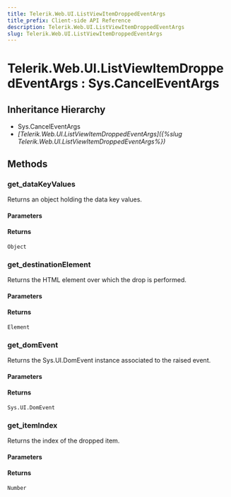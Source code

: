 ```yaml
---
title: Telerik.Web.UI.ListViewItemDroppedEventArgs
title_prefix: Client-side API Reference
description: Telerik.Web.UI.ListViewItemDroppedEventArgs
slug: Telerik.Web.UI.ListViewItemDroppedEventArgs
---
```


# Telerik.Web.UI.ListViewItemDroppedEventArgs : Sys.CancelEventArgs

## Inheritance Hierarchy

* Sys.CancelEventArgs
* *[Telerik.Web.UI.ListViewItemDroppedEventArgs]({%slug Telerik.Web.UI.ListViewItemDroppedEventArgs%})*


## Methods

### get_dataKeyValues

Returns an object holding the data key values.

#### Parameters

#### Returns

`Object`

### get_destinationElement

Returns the HTML element over which the drop is performed.

#### Parameters

#### Returns

`Element`
### get_domEvent

Returns the Sys.UI.DomEvent instance associated to the raised event.

#### Parameters

#### Returns

`Sys.UI.DomEvent`

### get_itemIndex

Returns the index of the dropped item.

#### Parameters

#### Returns

`Number`


